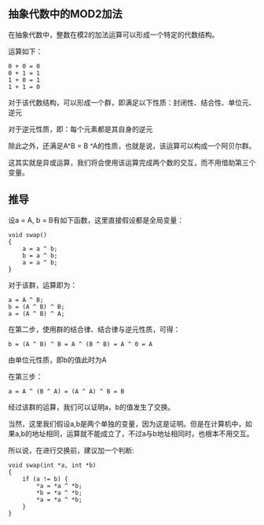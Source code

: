 ## 抽象代数中的MOD2加法

在抽象代数中，整数在模2的加法运算可以形成一个特定的代数结构。

运算如下：

```
0 + 0 = 0
0 + 1 = 1
1 + 0 = 1
1 + 1 = 0
```

对于该代数结构，可以形成一个群，即满足以下性质：封闭性、结合性、单位元、逆元

对于逆元性质，即：每个元素都是其自身的逆元

除此之外，还满足A^B = B ^A的性质，也就是说，该运算可以构成一个阿贝尔群。

这其实就是异或运算，我们将会使用该运算完成两个数的交互，而不用借助第三个变量。



## 推导

设a = A, b = B有如下函数，这里直接假设都是全局变量：

```
void swap()
{
	a = a ^ b;
	b = a ^ b;
	a = a ^ b;
}
```

对于该群，运算即为：

```
a = A ^ B;
b = (A ^ B) ^ B;
a = (A ^ B) ^ A; 
```

在第二步，使用群的结合律、结合律与逆元性质，可得：

```
b = (A ^ B) ^ B = A ^ (B ^ B) = A ^ 0 = A
```

由单位元性质，即b的值此时为A

在第三步：
```
a = A ^ (B ^ A) = (A ^ A) ^ B = B
```

经过该群的运算，我们可以证明a，b的值发生了交换。

当然，这里我们假设a,b是两个单独的变量，因为这是证明。但是在计算机中，如果a,b的地址相同，运算就不能成立了，不过a与b地址相同时，也根本不用交互。

所以说，在进行交换前，建议加一个判断:

```
void swap(int *a, int *b)
{
	if (a != b) {
		*a = *a ^ *b;
		*b = *a ^ *b;
		*a = *a ^ *b;
	}
}
```

